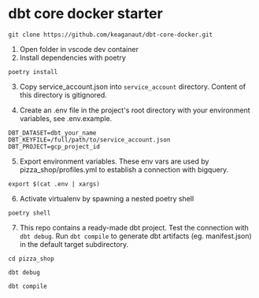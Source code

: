 # dbt core docker starter

```
git clone https://github.com/keaganaut/dbt-core-docker.git
```

1. Open folder in vscode dev container
3. Install dependencies with poetry

```
poetry install
```

3. Copy service_account.json into `service_account` directory. Content of this directory is gitignored.

4. Create an .env file in the project's root directory with your environment variables, see .env.example.
```
DBT_DATASET=dbt_your_name
DBT_KEYFILE=/full/path/to/service_account.json
DBT_PROJECT=gcp_project_id
```

5. Export environment variables. These env vars are used by pizza_shop/profiles.yml to establish a connection with bigquery.
```
export $(cat .env | xargs)

```

6. Activate virtualenv by spawning a nested poetry shell
```
poetry shell
```


7. This repo contains a ready-made dbt project. Test the connection with `dbt debug`. Run `dbt compile` to generate dbt artifacts (eg. manifest.json) in the default target subdirectory.

```
cd pizza_shop

dbt debug

dbt compile

```




